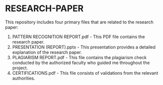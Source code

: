 # RESEARCH-PAPER

This repository includes four primary files that are related to the research paper:

1. PATTERN RECOGNITION REPORT.pdf - This PDF file contains the research paper.
2. PRESENTATION (REPORT).pptx - This presentation provides a detailed explanation of the research paper.
3. PLAGIARISM REPORT.pdf - This file contains the plagiarism check conducted by the authorized faculty who guided me throughout the project.
4. CERTIFICATIONS.pdf - This file consists of validations from the relevant authorities.
